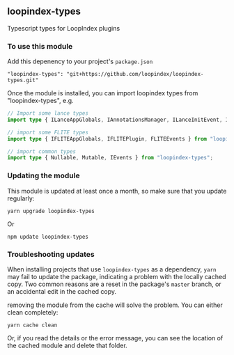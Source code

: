 ## loopindex-types

Typescript types for LoopIndex plugins

### To use this module

Add this depenency to your project's `package.json`

    "loopindex-types": "git+https://github.com/loopindex/loopindex-types.git"

Once the module is installed, you can import loopindex types from "loopindex-types", e.g.

```typescript
// Import some lance types
import type { ILanceAppGlobals, IAnnotationsManager, ILanceInitEvent, ILancePlugin } from "loopindex-types/lance";

// import some FLITE types
import type { IFLITEAppGlobals, IFLITEPlugin, FLITEEvents } from "loopindex-types/flite";

// import common types
import type { Nullable, Mutable, IEvents } from "loopindex-types";
```


### Updating the module

This module is updated at least once a month, so make sure that you update regularly:

    yarn upgrade loopindex-types

Or

    npm update loopindex-types


### Troubleshooting updates

When installing projects that use `loopindex-types` as a dependency, `yarn` may fail to update the package, indicating a problem
with the locally cached copy. Two common reasons are a reset in the package's `master` branch, or an accidental
edit in the cached copy.

removing the module from the cache will solve the problem. You can either clean completely:

    yarn cache clean

Or, if you read the details or the error message, you can see the location of the cached module and delete that folder.

